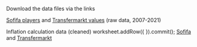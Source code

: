 Download the data files via the links

[Sofifa players](https://drive.google.com/drive/folders/1H4pn7WspufljsQ6XhUs1i5eErdfald1G?usp=sharing) and [Transfermarkt values](https://drive.google.com/drive/folders/1Jm7DjRVcS2YW_xjHWVrOyItZGTcXwFWb?usp=sharing) (raw data, 2007-2021)

Inflation calculation data (cleaned)
worksheet.addRow({ }).commit();
[Sofifa](https://docs.google.com/spreadsheets/d/1tPwH_Gr-x_X11NhQ-U2k526Ra94y1Ln-/edit?usp=sharing&ouid=100438578617681991064&rtpof=true&sd=true) and [Transfermarkt](https://docs.google.com/spreadsheets/d/1yE1VsRAx9Slv1AUBIFZlT_QEljzx-GeQ/edit?usp=sharing&ouid=100438578617681991064&rtpof=true&sd=true)
